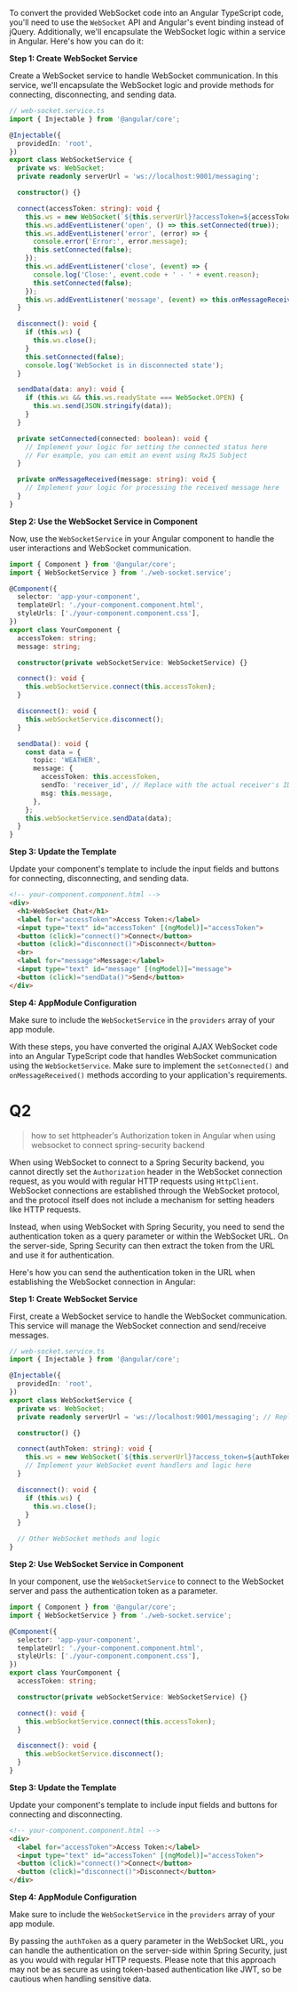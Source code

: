 To convert the provided WebSocket code into an Angular TypeScript code, you'll need to use the `WebSocket` API and Angular's event binding instead of jQuery. Additionally, we'll encapsulate the WebSocket logic within a service in Angular. Here's how you can do it:

**Step 1: Create WebSocket Service**

Create a WebSocket service to handle WebSocket communication. In this service, we'll encapsulate the WebSocket logic and provide methods for connecting, disconnecting, and sending data.

```typescript
// web-socket.service.ts
import { Injectable } from '@angular/core';

@Injectable({
  providedIn: 'root',
})
export class WebSocketService {
  private ws: WebSocket;
  private readonly serverUrl = 'ws://localhost:9001/messaging';

  constructor() {}

  connect(accessToken: string): void {
    this.ws = new WebSocket(`${this.serverUrl}?accessToken=${accessToken}`);
    this.ws.addEventListener('open', () => this.setConnected(true));
    this.ws.addEventListener('error', (error) => {
      console.error('Error:', error.message);
      this.setConnected(false);
    });
    this.ws.addEventListener('close', (event) => {
      console.log('Close:', event.code + ' - ' + event.reason);
      this.setConnected(false);
    });
    this.ws.addEventListener('message', (event) => this.onMessageReceived(event.data));
  }

  disconnect(): void {
    if (this.ws) {
      this.ws.close();
    }
    this.setConnected(false);
    console.log('WebSocket is in disconnected state');
  }

  sendData(data: any): void {
    if (this.ws && this.ws.readyState === WebSocket.OPEN) {
      this.ws.send(JSON.stringify(data));
    }
  }

  private setConnected(connected: boolean): void {
    // Implement your logic for setting the connected status here
    // For example, you can emit an event using RxJS Subject
  }

  private onMessageReceived(message: string): void {
    // Implement your logic for processing the received message here
  }
}
```

**Step 2: Use the WebSocket Service in Component**

Now, use the `WebSocketService` in your Angular component to handle the user interactions and WebSocket communication.

```typescript
import { Component } from '@angular/core';
import { WebSocketService } from './web-socket.service';

@Component({
  selector: 'app-your-component',
  templateUrl: './your-component.component.html',
  styleUrls: ['./your-component.component.css'],
})
export class YourComponent {
  accessToken: string;
  message: string;

  constructor(private webSocketService: WebSocketService) {}

  connect(): void {
    this.webSocketService.connect(this.accessToken);
  }

  disconnect(): void {
    this.webSocketService.disconnect();
  }

  sendData(): void {
    const data = {
      topic: 'WEATHER',
      message: {
        accessToken: this.accessToken,
        sendTo: 'receiver_id', // Replace with the actual receiver's ID
        msg: this.message,
      },
    };
    this.webSocketService.sendData(data);
  }
}
```

**Step 3: Update the Template**

Update your component's template to include the input fields and buttons for connecting, disconnecting, and sending data.

```html
<!-- your-component.component.html -->
<div>
  <h1>WebSocket Chat</h1>
  <label for="accessToken">Access Token:</label>
  <input type="text" id="accessToken" [(ngModel)]="accessToken">
  <button (click)="connect()">Connect</button>
  <button (click)="disconnect()">Disconnect</button>
  <br>
  <label for="message">Message:</label>
  <input type="text" id="message" [(ngModel)]="message">
  <button (click)="sendData()">Send</button>
</div>
```

**Step 4: AppModule Configuration**

Make sure to include the `WebSocketService` in the `providers` array of your app module.

With these steps, you have converted the original AJAX WebSocket code into an Angular TypeScript code that handles WebSocket communication using the `WebSocketService`. Make sure to implement the `setConnected()` and `onMessageReceived()` methods according to your application's requirements.


# Q2
> how to set httpheader's Authorization token in Angular when using websocket to connect spring-security backend


When using WebSocket to connect to a Spring Security backend, you cannot directly set the `Authorization` header in the WebSocket connection request, as you would with regular HTTP requests using `HttpClient`. WebSocket connections are established through the WebSocket protocol, and the protocol itself does not include a mechanism for setting headers like HTTP requests.

Instead, when using WebSocket with Spring Security, you need to send the authentication token as a query parameter or within the WebSocket URL. On the server-side, Spring Security can then extract the token from the URL and use it for authentication.

Here's how you can send the authentication token in the URL when establishing the WebSocket connection in Angular:

**Step 1: Create WebSocket Service**

First, create a WebSocket service to handle the WebSocket communication. This service will manage the WebSocket connection and send/receive messages.

```typescript
// web-socket.service.ts
import { Injectable } from '@angular/core';

@Injectable({
  providedIn: 'root',
})
export class WebSocketService {
  private ws: WebSocket;
  private readonly serverUrl = 'ws://localhost:9001/messaging'; // Replace with your WebSocket server URL

  constructor() {}

  connect(authToken: string): void {
    this.ws = new WebSocket(`${this.serverUrl}?access_token=${authToken}`);
    // Implement your WebSocket event handlers and logic here
  }

  disconnect(): void {
    if (this.ws) {
      this.ws.close();
    }
  }

  // Other WebSocket methods and logic
}
```

**Step 2: Use WebSocket Service in Component**

In your component, use the `WebSocketService` to connect to the WebSocket server and pass the authentication token as a parameter.

```typescript
import { Component } from '@angular/core';
import { WebSocketService } from './web-socket.service';

@Component({
  selector: 'app-your-component',
  templateUrl: './your-component.component.html',
  styleUrls: ['./your-component.component.css'],
})
export class YourComponent {
  accessToken: string;

  constructor(private webSocketService: WebSocketService) {}

  connect(): void {
    this.webSocketService.connect(this.accessToken);
  }

  disconnect(): void {
    this.webSocketService.disconnect();
  }
}
```

**Step 3: Update the Template**

Update your component's template to include input fields and buttons for connecting and disconnecting.

```html
<!-- your-component.component.html -->
<div>
  <label for="accessToken">Access Token:</label>
  <input type="text" id="accessToken" [(ngModel)]="accessToken">
  <button (click)="connect()">Connect</button>
  <button (click)="disconnect()">Disconnect</button>
</div>
```

**Step 4: AppModule Configuration**

Make sure to include the `WebSocketService` in the `providers` array of your app module.

By passing the `authToken` as a query parameter in the WebSocket URL, you can handle the authentication on the server-side within Spring Security, just as you would with regular HTTP requests. Please note that this approach may not be as secure as using token-based authentication like JWT, so be cautious when handling sensitive data.